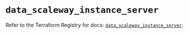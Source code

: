 # `data_scaleway_instance_server`

Refer to the Terraform Registry for docs: [`data_scaleway_instance_server`](https://registry.terraform.io/providers/scaleway/scaleway/2.42.1/docs/data-sources/instance_server).
